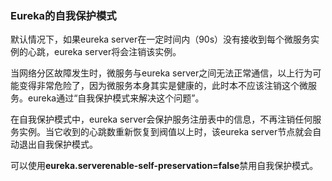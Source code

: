 
### Eureka的自我保护模式
默认情况下，如果eureka server在一定时间内（90s）没有接收到每个微服务实例的心跳，eureka server将会注销该实例。

当网络分区故障发生时，微服务与eureka server之间无法正常通信，以上行为可能变得非常危险了，因为微服务本身其实是健康的，此时本不应该注销这个微服务。eureka通过“自我保护模式来解决这个问题”。

在自我保护模式中，eureka server会保护服务注册表中的信息，不再注销任何服务实例。当它收到的心跳数重新恢复到阀值以上时，该eureka server节点就会自动退出自我保护模式。

可以使用**eureka.serverenable-self-preservation=false**禁用自我保护模式。